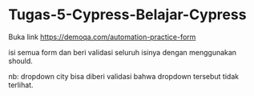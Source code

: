 # Tugas-5-Cypress-Belajar-Cypress

Buka link https://demoqa.com/automation-practice-form  

isi semua form dan beri validasi seluruh isinya dengan menggunakan should.

nb: dropdown city bisa diberi validasi bahwa dropdown tersebut tidak terlihat.

